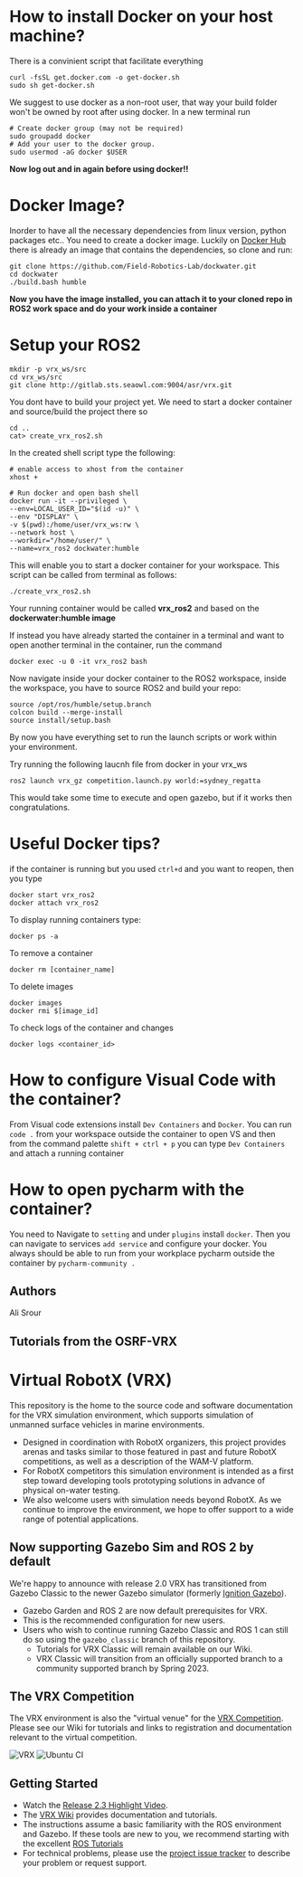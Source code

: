 
# How to install Docker on your host machine?

There is a convinient script that facilitate everything
```
curl -fsSL get.docker.com -o get-docker.sh
sudo sh get-docker.sh
```
We suggest to use docker as a non-root user, that way your build folder won't be owned by root after using docker. In a new terminal run
```
# Create docker group (may not be required)
sudo groupadd docker
# Add your user to the docker group.
sudo usermod -aG docker $USER
```
**Now log out and in again before using docker!!**

# Docker Image?

Inorder to have all the necessary dependencies from linux version, python packages etc.. You need to create a docker image. Luckily on [Docker Hub](https://hub.docker.com/) there is already an image that contains the dependencies, so clone and run:

```
git clone https://github.com/Field-Robotics-Lab/dockwater.git
cd dockwater
./build.bash humble

```
**Now you have the image installed, you can attach it to your cloned repo in ROS2 work space and do your work inside a container**

# Setup your ROS2 

```
mkdir -p vrx_ws/src
cd vrx_ws/src
git clone http://gitlab.sts.seaowl.com:9004/asr/vrx.git
```
You dont have to build your project yet. We need to start a docker container and source/build the project there so

```
cd ..
cat> create_vrx_ros2.sh
```
In the created shell script type the following:

```
# enable access to xhost from the container
xhost +

# Run docker and open bash shell
docker run -it --privileged \
--env=LOCAL_USER_ID="$(id -u)" \
--env "DISPLAY" \
-v $(pwd):/home/user/vrx_ws:rw \
--network host \
--workdir="/home/user/" \
--name=vrx_ros2 dockwater:humble
```

This will enable you to start a docker container for your workspace. This script can be called from terminal as follows:

```
./create_vrx_ros2.sh
```

Your running container would be called **vrx_ros2** and based on the **dockerwater:humble image**

If instead you have already started the container in a terminal and want to open another terminal in the container, run the command
```
docker exec -u 0 -it vrx_ros2 bash
```

Now navigate inside your docker container to the ROS2 workspace, inside the workspace, you have to source ROS2 and build your repo:

```
source /opt/ros/humble/setup.branch
colcon build --merge-install
source install/setup.bash

```

By now you have everything set to run the launch scripts or work within your environment.

Try running the following laucnh file from docker in your vrx_ws

```
ros2 launch vrx_gz competition.launch.py world:=sydney_regatta
```

This would take some time to execute and open gazebo, but if it works then congratulations.

# Useful Docker tips?

if the container is running but you used `ctrl+d` and you want to reopen, then you type 

```
docker start vrx_ros2
docker attach vrx_ros2
```

To display running containers type:

```
docker ps -a
```

To remove a container

```
docker rm [container_name]
```
To delete images

```
docker images
docker rmi $[image_id]
```

To check logs of the container and changes

```
docker logs <container_id>
```

# How to configure Visual Code with the container?

From Visual code extensions install `Dev Containers` and `Docker`. You can run `code .` from your workspace outside the container to open VS and then from the command palette `shift + ctrl + p` you can type `Dev Containers` and attach a running container

# How to open pycharm with the container?

You need to Navigate to `setting` and under `plugins` install `docker`. Then you can navigate to services `add service` and configure your docker. You always should be able to run from your workplace pycharm outside the container by `pycharm-community .`





## Authors
Ali Srour <br>


## Tutorials from the OSRF-VRX
# Virtual RobotX (VRX)
This repository is the home to the source code and software documentation for the VRX simulation environment, which supports simulation of unmanned surface vehicles in marine environments.
* Designed in coordination with RobotX organizers, this project provides arenas and tasks similar to those featured in past and future RobotX competitions, as well as a description of the WAM-V platform.
* For RobotX competitors this simulation environment is intended as a first step toward developing tools prototyping solutions in advance of physical on-water testing.
* We also welcome users with simulation needs beyond RobotX. As we continue to improve the environment, we hope to offer support to a wide range of potential applications.

## Now supporting Gazebo Sim and ROS 2 by default
We're happy to announce with release 2.0 VRX has transitioned from Gazebo Classic to the newer Gazebo simulator (formerly [Ignition Gazebo](https://www.openrobotics.org/blog/2022/4/6/a-new-era-for-gazebo)). 
* Gazebo Garden and ROS 2 are now default prerequisites for VRX.
* This is the recommended configuration for new users.
* Users who wish to continue running Gazebo Classic and ROS 1 can still do so using the `gazebo_classic` branch of this repository. 
  * Tutorials for VRX Classic will remain available on our Wiki.
  * VRX Classic will transition from an officially supported branch to a community supported branch by Spring 2023.

## The VRX Competition
The VRX environment is also the "virtual venue" for the [VRX Competition](https://github.com/osrf/vrx/wiki). Please see our Wiki for tutorials and links to registration and documentation relevant to the virtual competition. 

![VRX](images/sydney_regatta_gzsim.png)
![Ubuntu CI](https://github.com/osrf/vrx/workflows/Ubuntu%20CI/badge.svg)

## Getting Started

 * Watch the [Release 2.3 Highlight Video](https://vimeo.com/851696025).
 * The [VRX Wiki](https://github.com/osrf/vrx/wiki) provides documentation and tutorials.
 * The instructions assume a basic familiarity with the ROS environment and Gazebo.  If these tools are new to you, we recommend starting with the excellent [ROS Tutorials](http://wiki.ros.org/ROS/Tutorials)
 * For technical problems, please use the [project issue tracker](https://github.com/osrf/vrx/issues) to describe your problem or request support. 
